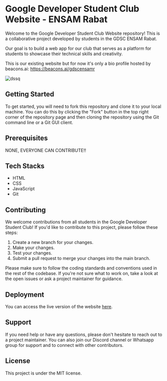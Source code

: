 # Google Developer Student Club Website - ENSAM Rabat

Welcome to the Google Developer Student Club Website repository! This is a collaborative project developed by students in the GDSC ENSAM Rabat. 

Our goal is to build a web app for our club that serves as a platform for students to showcase their technical skills and creativity.

This is our existing website but for now it's only a bio profile hosted by beacons.ai:
https://beacons.ai/gdscensamr

![dssq](https://user-images.githubusercontent.com/74367730/217936317-cdad7258-64ba-46c0-98a0-e094e0958ec3.PNG)

## Getting Started

To get started, you will need to fork this repository and clone it to your local machine. You can do this by clicking the "Fork" button in the top right corner of the repository page and then cloning the repository using the Git command line or a Git GUI client.

## Prerequisites

NONE, EVERYONE CAN CONTRIBUTE!!
 
## Tech Stacks

- HTML
- CSS
- JavaScript
- Git

## Contributing

We welcome contributions from all students in the Google Developer Student Club! If you'd like to contribute to this project, please follow these steps:

1. Create a new branch for your changes.
2. Make your changes.
3. Test your changes.
4. Submit a pull request to merge your changes into the main branch.

Please make sure to follow the coding standards and conventions used in the rest of the codebase. If you're not sure what to work on, take a look at the open issues or ask a project maintainer for guidance.


## Deployment

You can access the live version of the website [here](https://gdscensamr.github.io/website).

## Support

If you need help or have any questions, please don't hesitate to reach out to a project maintainer. You can also join our Discord channel or Whatsapp group for support and to connect with other contributors.

## License

This project is under the MIT license.
